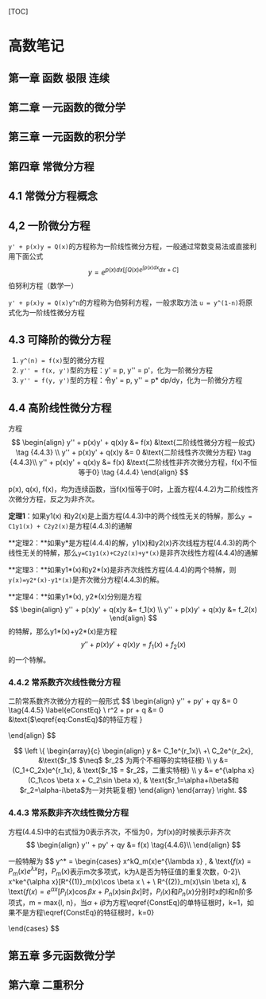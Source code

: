 [TOC]

# 高数笔记

## 第一章 函数 极限 连续

## 第二章 一元函数的微分学

## 第三章 一元函数的积分学

## 第四章 常微分方程

## 4.1 常微分方程概念

## 4,2 一阶微分方程

`y' + p(x)y = Q(x)`的方程称为一阶线性微分方程，一般通过常数变易法或直接利用下面公式
$$
y = e^{p(x)dx[\int Q(x)e^{\int p(x)dx}dx + C]}
$$
 伯努利方程（数学一）

`y' + p(x)y = Q(x)y^n`的方程称为伯努利方程，一般求取方法 `u = y^(1-n)`将原式化为一阶线性微分方程

## 4.3 可降阶的微分方程

1. `y^(n) = f(x)`型的微分方程
2. `y'' = f(x, y')`型的方程：y' = p, y'' = p'，化为一阶微分方程
3. `y'' = f(y, y')`型的方程：令y' = p, y'' = p* dp/dy，化为一阶微分方程

## 4.4 高阶线性微分方程

方程
$$
\begin{align}
	y'' + p(x)y' + q(x)y &= f(x) &\text{二阶线性微分方程一般式} \tag {4.4.3} \\
	y'' + p(x)y' + q(x)y &= 0 &\text{二阶线性齐次微分方程} \tag {4.4.3}\\
	y'' + p(x)y' + q(x)y &= f(x) &\text{二阶线性非齐次微分方程，f(x)不恒等于0} \tag {4.4.4}
\end{align}
$$


p(x), q(x), f(x)，均为连续函数，当f(x)恒等于0时，上面方程(4.4.2)为二阶线性齐次微分方程，反之为非齐次。

**定理1**：如果y1(x) 和y2(x)是上面方程(4.4.3)中的两个线性无关的特解，那么`y = C1y1(x) + C2y2(x)`是方程(4.4.3)的通解

**定理2：**如果y\*是方程(4.4.4)的解，y1(x)和y2(x)齐次线程方程(4.4.3)的两个线性无关的特解，那么`y=C1y1(x)+C2y2(x)+y*(x)`是非齐次线性方程(4.4.4)的通解

**定理3：**如果y1\*(x)和y2\*(x)是非齐次线性方程(4.4.4)的两个特解，则`y(x)=y2*(x)-y1*(x)`是齐次微分方程(4.4.3)的解。

**定理4：**如果y1\*(x), y2\*(x)分别是方程
$$
\begin{align}
	y'' + p(x)y' + q(x)y &= f_1(x) \\
	y'' + p(x)y' + q(x)y &= f_2(x)
\end{align}
$$
的特解，那么y1\*(x)+y2\*(x)是方程
$$
y'' + p(x)y' + q(x)y = f_1(x) + f_2(x)
$$
的一个特解。

### 4.4.2  常系数齐次线性微分方程

二阶常系数齐次微分方程的一般形式
$$
\begin{align}
y'' + py' + qy &= 0 \tag{4.4.5} \label{eConstEq} \\
r^2 + pr + q &= 0 &\text{$\eqref{eq:ConstEq}$的特征方程  }

\end{align}
$$

$$
\left \{
\begin{array}{c}
\begin{align}
y &= C_1e^{r_1x}\ +\ C_2e^{r_2x}, &\text{$r_1$ $\neq$ $r_2$ 为两个不相等的实特征根} \\
y &= (C_1+C_2x)e^{r_1x}, & \text{$r_1$ = $r_2$，二重实特根} \\
y &= e^{\alpha x}(C_1\cos \beta x + C_2\sin \beta x), & \text{$r_1=\alpha+i\beta$和$r_2=\alpha-i\beta$为一对共轭复根}
\end{align}
\end{array}
\right.
$$



### 4.4.3  常系数非齐次线性微分方程

方程(4.4.5)中的右式恒为0表示齐次，不恒为0，为f(x)的时候表示非齐次
$$
\begin{align}
y'' + py' + qy &= f(x) \tag{4.4.6}\\
\end{align}
$$


一般特解为
$$
y^* = 
\begin{cases}
x^kQ_m(x)e^{\lambda x} , & \text{$f(x)=P_m(x)e^{\lambda x}$时，$P_m(x)$表示m次多项式，k为$\lambda$是否为特征值的重复次数，0-2}\\
x^ke^{\alpha x}[R^{(1)}_m(x)\cos \beta x \ + \ R^{(2)}_m(x)\sin \beta x], & \text{$f(x)=e^{\alpha x}[P_l(x)\cos \beta x \ + \ P_n(x) \sin \beta x]$时，$P_l(x)$和$P_n(x)$分别时x的l和n阶多项式，m = max{l, n}，当$\alpha + i\beta$为方程\eqref{ConstEq}的单特征根时，k=1，如果不是方程\eqref{ConstEq}的特征根时，k=0}

\end{cases}
$$


## 第五章 多元函数微分学

## 第六章 二重积分